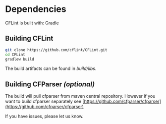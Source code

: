 # Dependencies

CFLint is built with: Gradle

## Building CFLint

```sh
git clone https://github.com/cflint/CFLint.git
cd CFLint
gradlew build
```

The build artifacts can be found in *build/libs*.

## Building CFParser *(optional)*

The build will pull cfparser from maven central repository. However if you want to build cfparser separately see [https://github.com/cfparser/cfparser](https://github.com/cfparser/cfparser)

If you have issues, please let us know.